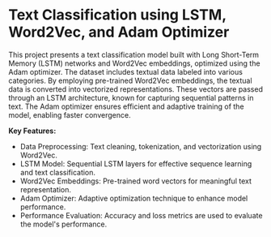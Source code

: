 # Text Classification using LSTM, Word2Vec, and Adam Optimizer

This project presents a text classification model built with Long Short-Term Memory (LSTM) networks and Word2Vec embeddings, optimized using the Adam optimizer. The dataset includes textual data labeled into various categories. By employing pre-trained Word2Vec embeddings, the textual data is converted into vectorized representations. These vectors are passed through an LSTM architecture, known for capturing sequential patterns in text. The Adam optimizer ensures efficient and adaptive training of the model, enabling faster convergence.


**Key Features:**

- Data Preprocessing: Text cleaning, tokenization, and vectorization using Word2Vec.
- LSTM Model: Sequential LSTM layers for effective sequence learning and text classification.
- Word2Vec Embeddings: Pre-trained word vectors for meaningful text representation.
- Adam Optimizer: Adaptive optimization technique to enhance model performance.
- Performance Evaluation: Accuracy and loss metrics are used to evaluate the model's performance.
